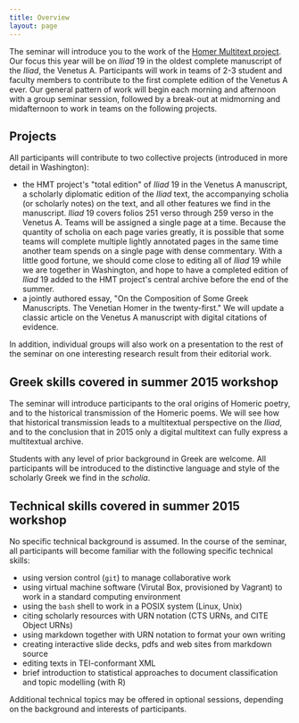 ```yaml
---
title: Overview
layout: page
---
```


The seminar will introduce you to the work of the [Homer Multitext project](http://www.homermultitext.org).  Our focus this year will
be on *Iliad* 19 in the oldest complete manuscript of the *Iliad*, the Venetus A.  Participants will work in teams of 2-3 student and faculty members to contribute to the first complete edition of the Venetus A ever.  Our general pattern of work will begin each morning and afternoon with a group seminar session, followed by a break-out at midmorning and midafternoon to work in teams on the following projects. 


## Projects ##

All participants will contribute to two collective projects (introduced in more detail in Washington):

-  the HMT project's "total edition" of *Iliad* 19 in the Venetus A manuscript, a scholarly diplomatic edition of the *Iliad* text, the accompanying scholia (or scholarly notes) on the text, and all other features we find in the manuscript.  *Iliad* 19 covers folios 251 verso through 259 verso in the Venetus A. Teams will be assigned a single page at a time.  Because the quantity of scholia on each page varies greatly, it is possible that some teams will complete multiple lightly annotated pages in the same time another team spends on a single page with dense commentary.  With a little good fortune, we should come close to editing all of *Iliad* 19 while we are together in Washington, and hope to have a completed edition of *Iliad* 19 added to the HMT project's central archive before the end of the summer.
- a jointly authored essay, "On the Composition of Some Greek Manuscripts.  The Venetian Homer in the twenty-first."  We will update a classic article on the Venetus A manuscript with digital citations of evidence.

In addition, individual groups will also work on a presentation to the rest of the seminar on one interesting research result from their editorial work.

## Greek skills covered in summer 2015 workshop ##

The seminar will introduce participants to the oral origins of Homeric poetry, and to the historical transmission of the Homeric poems.  We will see how that historical transmission leads to a multitextual perspective on the *Iliad*, and to the conclusion that in 2015 only a digital multitext can fully express a multitextual archive.

Students with any level of prior background in Greek are welcome.  All participants will be introduced to the distinctive language and style of the scholarly Greek we find in the *scholia*. 


## Technical skills covered in summer 2015 workshop ##

No specific technical background is assumed.  In the course of the seminar, all participants will become familiar with the following specific technical skills:

- using version control (`git`) to manage collaborative work
- using virtual machine software (Virutal Box, provisioned by Vagrant) to work in a standard computing environment
- using the `bash` shell to work in a POSIX system (Linux, Unix)
- citing scholarly resources with URN notation (CTS URNs, and CITE Object URNs)
- using markdown together with URN notation to format your own writing
- creating interactive slide decks, pdfs and web sites from markdown source
- editing texts in TEI-conformant XML
- brief introduction to statistical approaches to document classification and topic modelling (with R)


Additional technical topics may be offered in optional sessions, depending on the  background and interests of participants.

